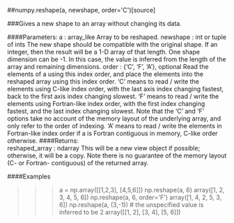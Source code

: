 ##numpy.reshape(a, newshape, order='C')[source]

###Gives a new shape to an array without changing its data.

####Parameters:	
		a : array_like
				Array to be reshaped.
		newshape : int or tuple of ints
				The new shape should be compatible with the original shape. If an integer, then the result will be a 1-D array of that length. One shape dimension can be -1. In this case, the value is inferred from the length of the array and remaining dimensions.
		order : {‘C’, ‘F’, ‘A’}, optional
				Read the elements of a using this index order, and place the elements into the reshaped array using this index order. ‘C’ means to read / write the elements using C-like index order, with the last axis index changing fastest, back to the first axis index changing slowest. ‘F’ means to read / write the elements using Fortran-like index order, with the first index changing fastest, and the last index changing slowest. Note that the ‘C’ and ‘F’ options take no account of the memory layout of the underlying array, and only refer to the order of indexing. ‘A’ means to read / write the elements in Fortran-like index order if a is Fortran contiguous in memory, C-like order otherwise.
####Returns:	
		reshaped_array : ndarray
				This will be a new view object if possible; otherwise, it will be a copy. Note there is no guarantee of the memory layout (C- or Fortran- contiguous) of the returned array.


####Examples
>>> a = np.array([[1,2,3], [4,5,6]])
>>> np.reshape(a, 6)
array([1, 2, 3, 4, 5, 6])
>>> np.reshape(a, 6, order='F')
array([1, 4, 2, 5, 3, 6])
>>> np.reshape(a, (3,-1))       # the unspecified value is inferred to be 2
array([[1, 2],
       [3, 4],
       [5, 6]])